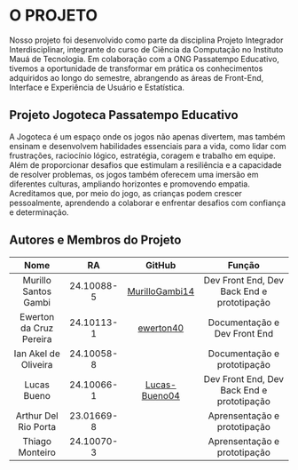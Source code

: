 # **O PROJETO**


Nosso projeto foi desenvolvido como parte da disciplina Projeto Integrador Interdisciplinar, integrante do curso de Ciência da Computação no Instituto Mauá de Tecnologia. Em colaboração com a ONG Passatempo Educativo, tivemos a oportunidade de transformar em prática os conhecimentos adquiridos ao longo do semestre, abrangendo as áreas de Front-End, Interface e Experiência de Usuário e Estatística.

## **Projeto Jogoteca Passatempo Educativo**

A Jogoteca é um espaço onde os jogos não apenas divertem, mas também ensinam e desenvolvem habilidades essenciais para a vida, como lidar com frustrações, raciocínio lógico, estratégia, coragem e trabalho em equipe. Além de proporcionar desafios que estimulam a resiliência e a capacidade de resolver problemas, os jogos também oferecem uma imersão em diferentes culturas, ampliando horizontes e promovendo empatia. Acreditamos que, por meio do jogo, as crianças podem crescer pessoalmente, aprendendo a colaborar e enfrentar desafios com confiança e determinação.

## **Autores e Membros do Projeto**
|     Nome     |     RA     |     GitHub     |     Função     |
|     :-----:     |     :-----:     |     :-----:     |     :-----:     |
|     Murillo Santos Gambi    |     24.10088-5    |     [MurilloGambi14](https://github.com/MurilloGambi14)     |     Dev Front End, Dev Back End e prototipação     |
|     Ewerton da Cruz Pereira    |     24.10113-1     |     [ewerton40](https://github.com/ewerton40)     |     Documentação e Dev Front End    |
|     Ian Akel de Oliveira   |     24.10058-8    |          |     Documentação e prototipação    |
|     Lucas Bueno    |     24.10066-1    |     [Lucas-Bueno04](https://github.com/Lucas-Bueno04)     |     Dev Front End, Dev Back End e prototipação    |
|     Arthur Del Rio Porta   |     23.01669-8    |          |    Aprensentação e prototipação    |
|     Thiago Monteiro    |     24.10070-3    |          |     Aprensentação e prototipação   |
